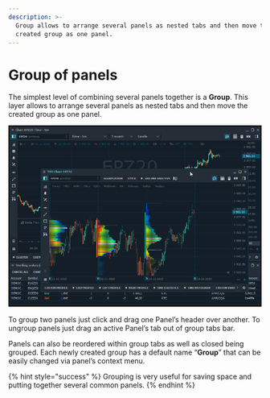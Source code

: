 ```yaml
---
description: >-
  Group allows to arrange several panels as nested tabs and then move the
  created group as one panel.
---
```


# Group of panels

The simplest level of combining several panels together is a **Group**. This layer allows to arrange several panels as nested tabs and then move the created group as one panel. 

![Panels grouping](../.gitbook/assets/groups.gif)

To group two panels just click and drag one Panel’s header over another. To ungroup panels just drag an active Panel’s tab out of group tabs bar.

Panels can also be reordered within group tabs as well as closed being grouped. Each newly created group has a default name “**Group**” that can be easily changed via panel’s context menu.

{% hint style="success" %}
Grouping is very useful for saving space and putting together several common panels.
{% endhint %}


